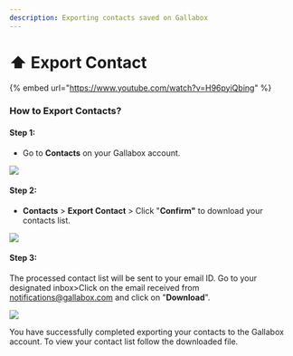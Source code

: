 ```yaml
---
description: Exporting contacts saved on Gallabox
---
```


# ⬆ Export Contact

{% embed url="https://www.youtube.com/watch?v=H96pyiQbing" %}

### How to Export Contacts?

#### Step 1:&#x20;

* Go to **Contacts** on your Gallabox account.

![](../../.gitbook/assets/Contacts.png)

#### Step 2:

* **Contacts** > **Export Contact** > Click "**Confirm"** to download your contacts list.

![](<../../.gitbook/assets/export contact.gif>)

#### Step 3:&#x20;

The processed contact list will be sent to your email ID. Go to your designated inbox>Click on the email received from notifications@gallabox.com and click on "**Download**".

![](<../../.gitbook/assets/export contact (1).gif>)

You have successfully completed exporting your contacts to the Gallabox account. To view your contact list follow the downloaded file.
